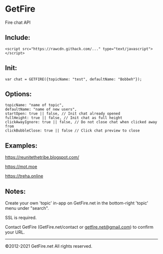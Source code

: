# GetFire

Fire chat API


Include:
---

```
<script src="https://rawcdn.githack.com/..." type="text/javascript"></script>
```

Init:
---
```
var chat = GETFIRE({topicName: "test", defaultName: "Bobbeh"});
```

Options:
---
```
topicName: "name of topic",
defaultName: "name of new users",
startOpen: true || false, // Init chat already opened
fullHeight: true || false, // Init chat as full height
clickAwayIgnore: true || false, // Do not close chat when clicked away from
clickBubbleClose: true || false // Click chat preview to close
```

Examples:
---
https://reunitethetribe.blogspot.com/

https://mot.moe

https://treha.online


Notes:
---
Create your own 'topic' in-app on GetFire.net in the bottom-right 'topic' menu under "search".

SSL is required.

Contact GetFire (GetFire.net/contact or getfire.net@gmail.com) to confirm your URL.

---

©2012-2021 GetFire.net All rights reserved.
